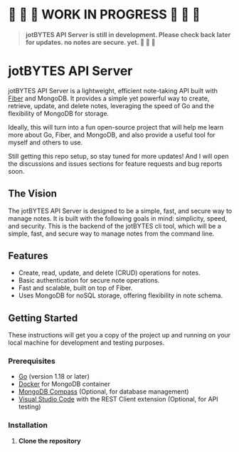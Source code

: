 # 🚧 🚧 🚧 WORK IN PROGRESS 🚧 🚧 🚧

> #### jotBYTES API Server is still in development. Please check back later for updates. no notes are secure. yet. 🚧 🚧 🚧

# jotBYTES API Server

jotBYTES API Server is a lightweight, efficient note-taking API built with [Fiber](https://gofiber.io/) and MongoDB. It provides a simple yet powerful way to create, retrieve, update, and delete notes, leveraging the speed of Go and the flexibility of MongoDB for storage.

Ideally, this will turn into a fun open-source project that will help me learn more about Go, Fiber, and MongoDB, and also provide a useful tool for myself and others to use.

Still getting this repo setup, so stay tuned for more updates! And I will open the discussions and issues sections for feature requests and bug reports soon.

## The Vision

The jotBYTES API Server is designed to be a simple, fast, and secure way to manage notes. It is built with the following goals in mind: simplicity, speed, and security. This is the backend of the jotBYTES cli tool, which will be a simple, fast, and secure way to manage notes from the command line.

## Features

- Create, read, update, and delete (CRUD) operations for notes.
- Basic authentication for secure note operations.
- Fast and scalable, built on top of Fiber.
- Uses MongoDB for noSQL storage, offering flexibility in note schema.

## Getting Started

These instructions will get you a copy of the project up and running on your local machine for development and testing purposes.

### Prerequisites

- [Go](https://golang.org/dl/) (version 1.18 or later)
- [Docker](https://www.docker.com/products/docker-desktop) for MongoDB container
- [MongoDB Compass](https://www.mongodb.com/try/download/compass) (Optional, for database management)
- [Visual Studio Code](https://code.visualstudio.com/) with the REST Client extension (Optional, for API testing)

### Installation

1. **Clone the repository**
